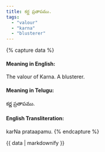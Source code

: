 ```yaml
---
title: కర్ణ ప్రతాపము.
tags:
  - "valour"
  - "karna"
  - "blusterer"
---
```


{% capture data %}
#### Meaning in English:
The valour of Karna.
A blusterer.

#### Meaning in Telugu:
కర్ణ ప్రతాపము.

#### English Transliteration:
karNa prataapamu.
{% endcapture %}

{{ data | markdownify }}

